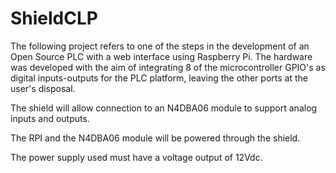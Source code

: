 # ShieldCLP

  The following project refers to one of the steps in the development of an Open Source PLC with a web interface using Raspberry Pi.
The hardware was developed with the aim of integrating 8 of the microcontroller GPIO's as digital inputs-outputs for the PLC platform, leaving the other ports at the user's disposal.

The shield will allow connection to an N4DBA06 module to support analog inputs and outputs.

The RPI and the N4DBA06 module will be powered through the shield.

The power supply used must have a voltage output of 12Vdc.


